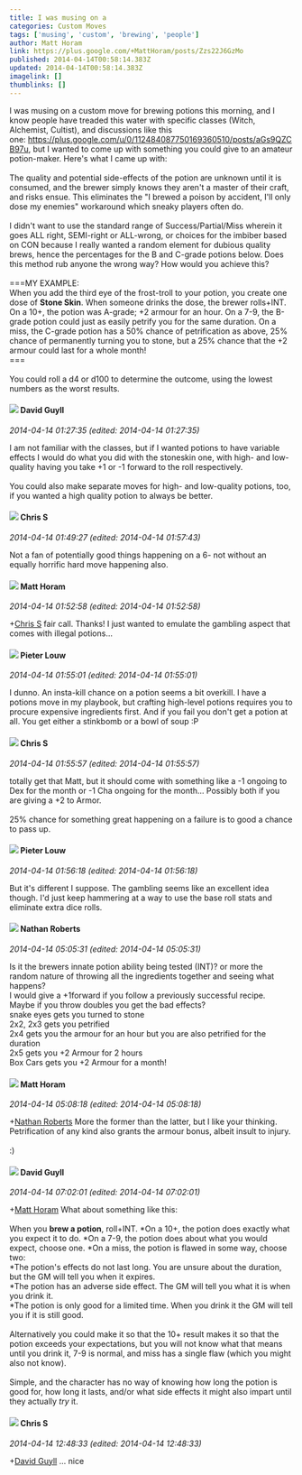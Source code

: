 ```yaml
---
title: I was musing on a
categories: Custom Moves
tags: ['musing', 'custom', 'brewing', 'people']
author: Matt Horam
link: https://plus.google.com/+MattHoram/posts/Zzs22J6GzMo
published: 2014-04-14T00:58:14.383Z
updated: 2014-04-14T00:58:14.383Z
imagelink: []
thumblinks: []
---
```


I was musing on a custom move for brewing potions this morning, and I know people have treaded this water with specific classes (Witch, Alchemist, Cultist), and discussions like this one: <a href="https://plus.google.com/u/0/112484087750169360510/posts/aGs9QZCB97u" class="ot-anchor">https://plus.google.com/u/0/112484087750169360510/posts/aGs9QZCB97u</a>, but I wanted to come up with something you could give to an amateur potion-maker. Here&#39;s what I came up with:<br /><br />The quality and potential side-effects of the potion are unknown until it is consumed, and the brewer simply knows they aren&#39;t a master of their craft, and risks ensue. This eliminates the &quot;I brewed a poison by accident, I&#39;ll only dose my enemies&quot; workaround which sneaky players often do.<br /><br />I didn&#39;t want to use the standard range of Success/Partial/Miss wherein it goes ALL right, SEMI-right or ALL-wrong, or choices for the imbiber based on CON because I really wanted a random element for dubious quality brews, hence the percentages for the B and C-grade potions below. Does this method rub anyone the wrong way? How would you achieve this?<br /><br />===MY EXAMPLE:<br />When you add the third eye of the frost-troll to your potion, you create one dose of <b>Stone Skin</b>. When someone drinks the dose, the brewer rolls+INT. On a 10+, the potion was A-grade; +2 armour for an hour. On a 7-9, the B-grade potion could just as easily petrify you for the same duration. On a miss, the C-grade potion has a 50% chance of petrification as above, 25% chance of permanently turning you to stone, but a 25% chance that the +2 armour could last for a whole month! <br />===<br /><br />You could roll a d4 or d100 to determine the outcome, using the lowest numbers as the worst results.
<div id='comment z131izfguqmkipcy504ccvzrpqfysb2rkgg'>
  <h4><img src='{{site.baseurl}}//images/avatars/117134143142507309944_photo.jpg'> David Guyll</h4>
      <p><cite>2014-04-14 01:27:35 (edited: 2014-04-14 01:27:35)</cite></p>
        <p>I am not familiar with the classes, but if I wanted potions to have variable effects I would do what you did with the stoneskin one, with high- and low-quality having you take +1 or -1 forward to the roll respectively. <br /><br />You could also make separate moves for high- and low-quality potions, too, if you wanted a high quality potion to always be better.</p>
</div>
        

<div id='comment z131izfguqmkipcy504ccvzrpqfysb2rkgg'>
  <h4><img src='{{site.baseurl}}//images/avatars/101789477929813700533_photo.jpg'> Chris S</h4>
      <p><cite>2014-04-14 01:49:27 (edited: 2014-04-14 01:57:43)</cite></p>
        <p>Not a fan of potentially good things happening on a 6- not without an equally horrific hard move happening also.</p>
</div>
        

<div id='comment z131izfguqmkipcy504ccvzrpqfysb2rkgg'>
  <h4><img src='{{site.baseurl}}//images/avatars/105472060898626050077_photo.jpg'> Matt Horam</h4>
      <p><cite>2014-04-14 01:52:58 (edited: 2014-04-14 01:52:58)</cite></p>
        <p><span class="proflinkWrapper"><span class="proflinkPrefix">+</span><a class="proflink" href="https://plus.google.com/101789477929813700533" oid="101789477929813700533">Chris S</a></span> fair call. Thanks! I just wanted to emulate the gambling aspect that comes with illegal potions...</p>
</div>
        

<div id='comment z131izfguqmkipcy504ccvzrpqfysb2rkgg'>
  <h4><img src='{{site.baseurl}}//images/avatars/103796571177489052694_photo.jpg'> Pieter Louw</h4>
      <p><cite>2014-04-14 01:55:01 (edited: 2014-04-14 01:55:01)</cite></p>
        <p>I dunno. An insta-kill chance on a potion seems a bit overkill. I have a potions move in my playbook, but crafting high-level potions requires you to procure expensive ingredients first. And if you fail you don&#39;t get a potion at all. You get either a stinkbomb or a bowl of soup :P</p>
</div>
        

<div id='comment z131izfguqmkipcy504ccvzrpqfysb2rkgg'>
  <h4><img src='{{site.baseurl}}//images/avatars/101789477929813700533_photo.jpg'> Chris S</h4>
      <p><cite>2014-04-14 01:55:57 (edited: 2014-04-14 01:55:57)</cite></p>
        <p>totally get that Matt, but it should come with something like a -1 ongoing to Dex for the month or -1 Cha ongoing for the month... Possibly both if you are giving a +2 to Armor.<br /><br />25% chance for something great happening on a failure is to good a chance to pass up.</p>
</div>
        

<div id='comment z131izfguqmkipcy504ccvzrpqfysb2rkgg'>
  <h4><img src='{{site.baseurl}}//images/avatars/103796571177489052694_photo.jpg'> Pieter Louw</h4>
      <p><cite>2014-04-14 01:56:18 (edited: 2014-04-14 01:56:18)</cite></p>
        <p>But it&#39;s different I suppose. The gambling seems like an excellent idea though. I&#39;d just keep hammering at a way to use the base roll stats and eliminate extra dice rolls.</p>
</div>
        

<div id='comment z131izfguqmkipcy504ccvzrpqfysb2rkgg'>
  <h4><img src='{{site.baseurl}}//images/avatars/117646243340764868749_photo.jpg'> Nathan Roberts</h4>
      <p><cite>2014-04-14 05:05:31 (edited: 2014-04-14 05:05:31)</cite></p>
        <p>Is it the brewers innate potion ability being tested (INT)? or more the random nature of throwing all the ingredients together and seeing what happens?<br />I would give a +1forward if you follow a previously successful recipe.<br />Maybe if you throw doubles you get the bad effects?<br />snake eyes gets you turned to stone<br />2x2, 2x3 gets you petrified<br />2x4 gets you the armour for an hour but you are also petrified for the duration<br />2x5 gets you +2 Armour for 2 hours<br />Box Cars gets you +2 Armour for a month!</p>
</div>
        

<div id='comment z131izfguqmkipcy504ccvzrpqfysb2rkgg'>
  <h4><img src='{{site.baseurl}}//images/avatars/105472060898626050077_photo.jpg'> Matt Horam</h4>
      <p><cite>2014-04-14 05:08:18 (edited: 2014-04-14 05:08:18)</cite></p>
        <p><span class="proflinkWrapper"><span class="proflinkPrefix">+</span><a class="proflink" href="https://plus.google.com/117646243340764868749" oid="117646243340764868749">Nathan Roberts</a></span> More the former than the latter, but I like your thinking. Petrification of any kind also grants the armour bonus, albeit insult to injury.<br /><br />:)</p>
</div>
        

<div id='comment z131izfguqmkipcy504ccvzrpqfysb2rkgg'>
  <h4><img src='{{site.baseurl}}//images/avatars/117134143142507309944_photo.jpg'> David Guyll</h4>
      <p><cite>2014-04-14 07:02:01 (edited: 2014-04-14 07:02:01)</cite></p>
        <p><span class="proflinkWrapper"><span class="proflinkPrefix">+</span><a class="proflink" href="https://plus.google.com/105472060898626050077" oid="105472060898626050077">Matt Horam</a></span> What about something like this: <br /><br />When you <b>brew a potion</b>, roll+INT. *On a 10+, the potion does exactly what you expect it to do. *On a 7-9, the potion does about what you would expect, choose one. *On a miss, the potion is flawed in some way, choose two:<br />*The potion&#39;s effects do not last long. You are unsure about the duration, but the GM will tell you when it expires.<br />*The potion has an adverse side effect. The GM will tell you what it is when you drink it.<br />*The potion is only good for a limited time. When you drink it the GM will tell you if it is still good.<br /><br />Alternatively you could make it so that the 10+ result makes it so that the potion exceeds your expectations, but you will not know what that means until you drink it, 7-9 is normal, and miss has a single flaw (which you might also not know).<br /><br />Simple, and the character has no way of knowing how long the potion is good for, how long it lasts, and/or what side effects it might also impart until they actually <i>try</i> it. </p>
</div>
        

<div id='comment z131izfguqmkipcy504ccvzrpqfysb2rkgg'>
  <h4><img src='{{site.baseurl}}//images/avatars/101789477929813700533_photo.jpg'> Chris S</h4>
      <p><cite>2014-04-14 12:48:33 (edited: 2014-04-14 12:48:33)</cite></p>
        <p><span class="proflinkWrapper"><span class="proflinkPrefix">+</span><a class="proflink" href="https://plus.google.com/117134143142507309944" oid="117134143142507309944">David Guyll</a></span> ... nice</p>
</div>
        
